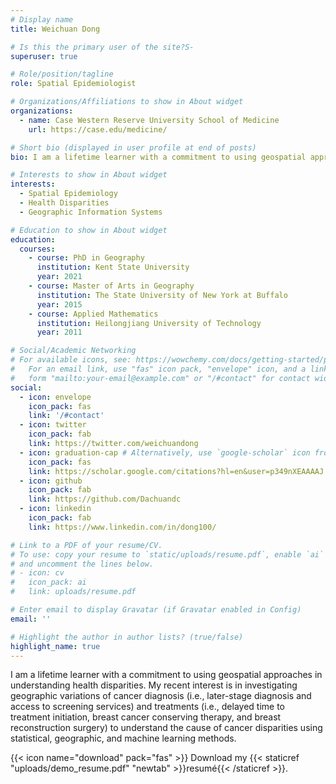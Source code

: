 ```yaml
---
# Display name
title: Weichuan Dong

# Is this the primary user of the site?S-
superuser: true

# Role/position/tagline
role: Spatial Epidemiologist

# Organizations/Affiliations to show in About widget
organizations:
  - name: Case Western Reserve University School of Medicine
    url: https://case.edu/medicine/

# Short bio (displayed in user profile at end of posts)
bio: I am a lifetime learner with a commitment to using geospatial approaches in understanding health disparities. My recent interest is in investigating geographic variations of cancer diagnosis (i.e., later-stage diagnosis and access to screening services) and treatments (i.e., delayed time to treatment initiation, breast cancer conserving therapy, and breast reconstruction surgery) to understand the cause of cancer disparities using statistical, geographic, and machine learning methods.

# Interests to show in About widget
interests:
  - Spatial Epidemiology
  - Health Disparities
  - Geographic Information Systems

# Education to show in About widget
education:
  courses:
    - course: PhD in Geography
      institution: Kent State University
      year: 2021
    - course: Master of Arts in Geography
      institution: The State University of New York at Buffalo
      year: 2015
    - course: Applied Mathematics
      institution: Heilongjiang University of Technology
      year: 2011

# Social/Academic Networking
# For available icons, see: https://wowchemy.com/docs/getting-started/page-builder/#icons
#   For an email link, use "fas" icon pack, "envelope" icon, and a link in the
#   form "mailto:your-email@example.com" or "/#contact" for contact widget.
social:
  - icon: envelope
    icon_pack: fas
    link: '/#contact'
  - icon: twitter
    icon_pack: fab
    link: https://twitter.com/weichuandong
  - icon: graduation-cap # Alternatively, use `google-scholar` icon from `ai` icon pack
    icon_pack: fas
    link: https://scholar.google.com/citations?hl=en&user=p349nXEAAAAJ
  - icon: github
    icon_pack: fab
    link: https://github.com/Dachuandc
  - icon: linkedin
    icon_pack: fab
    link: https://www.linkedin.com/in/dong100/

# Link to a PDF of your resume/CV.
# To use: copy your resume to `static/uploads/resume.pdf`, enable `ai` icons in `params.toml`,
# and uncomment the lines below.
# - icon: cv
#   icon_pack: ai
#   link: uploads/resume.pdf

# Enter email to display Gravatar (if Gravatar enabled in Config)
email: ''

# Highlight the author in author lists? (true/false)
highlight_name: true
---
```


I am a lifetime learner with a commitment to using geospatial approaches in understanding health disparities. My recent interest is in investigating geographic variations of cancer diagnosis (i.e., later-stage diagnosis and access to screening services) and treatments (i.e., delayed time to treatment initiation, breast cancer conserving therapy, and breast reconstruction surgery) to understand the cause of cancer disparities using statistical, geographic, and machine learning methods.

{{< icon name="download" pack="fas" >}} Download my {{< staticref "uploads/demo_resume.pdf" "newtab" >}}resumé{{< /staticref >}}.
